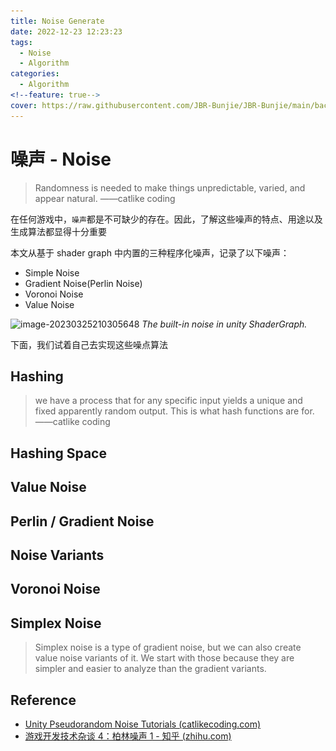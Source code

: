 ```yaml
---
title: Noise Generate
date: 2022-12-23 12:23:23
tags:
  - Noise
  - Algorithm
categories:
  - Algorithm
<!--feature: true-->
cover: https://raw.githubusercontent.com/JBR-Bunjie/JBR-Bunjie/main/back.jpg
---
```

# 噪声 - Noise

> Randomness is needed to make things unpredictable, varied, and appear natural.
> ——catlike coding

在任何游戏中，`噪声`都是不可缺少的存在。因此，了解这些噪声的特点、用途以及生成算法都显得十分重要

本文从基于 shader graph 中内置的三种程序化噪声，记录了以下噪声：

- Simple Noise
- Gradient Noise(Perlin Noise)
- Voronoi Noise
- Value Noise

![image-20230325210305648](..\..\..\images\Algorithm\001.png)
_The built-in noise in unity ShaderGraph._

下面，我们试着自己去实现这些噪点算法

## Hashing

> we have a process that for any specific input yields a unique and fixed apparently random output. This is what hash functions are for.
> ——catlike coding

## Hashing Space

## Value Noise

## Perlin / Gradient Noise

## Noise Variants

## Voronoi Noise

## Simplex Noise

> Simplex noise is a type of gradient noise, but we can also create value noise variants of it. We start with those because they are simpler and easier to analyze than the gradient variants.

## Reference

- [Unity Pseudorandom Noise Tutorials (catlikecoding.com)](https://catlikecoding.com/unity/tutorials/pseudorandom-noise/)
- [游戏开发技术杂谈 4：柏林噪声 1 - 知乎 (zhihu.com)](https://zhuanlan.zhihu.com/p/354931692)
